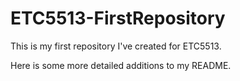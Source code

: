 # ETC5513-FirstRepository

This is my first repository I've created for ETC5513.

Here is some more detailed additions to my README.